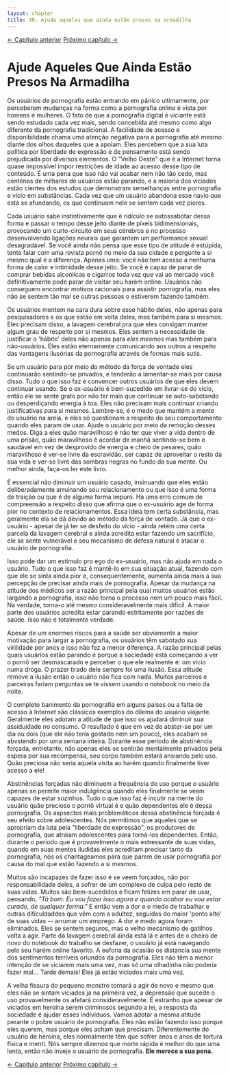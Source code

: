 ```yaml
---
layout: chapter
title: 30. Ajude aqueles que ainda estão presos na armadilha 
---
```


<div class="pagination-selector">
<a href="29-retorno.html" class="chapter-btn">&larr; Capítulo anterior</a>
<a href="31-conselhos-a-nao-usuarios.html" class="chapter-btn">Próximo capítulo &#8594;</a>
</div>


# Ajude Aqueles Que Ainda Estão Presos Na Armadilha

Os usuários de pornografia estão entrando em pânico ultimamente, por perceberem mudanças na forma como a pornografia online é vista por homens e mulheres. O fato de que a pornografia digital é viciante está sendo estudado cada vez mais, sendo concebida até mesmo como algo diferente da pornografia tradicional. A facilidade de acesso e disponibilidade chama uma atenção negativa para a pornografia até mesmo diante dos olhos daqueles que a apoiam. Eles percebem que a sua luta política por liberdade de expressão e de pensamento está sendo prejudicada por diversos elementos. O "Velho Oeste" que é a Internet torna quase impossível impor restrições de idade ao acesso desse tipo de conteúdo. É uma pena que isso não vai acabar nem não tão cedo, mas centenas de milhares de usuários estão parando, e a maioria dos viciados estão cientes dos estudos que demonstram semelhanças entre pornografia e vício em substâncias. Cada vez que um usuário abandona esse navio que está se afundando, os que continuam nele se sentem cada vez piores.

Cada usuário sabe instintivamente que é ridículo se autossabotar dessa forma e passar o tempo desse jeito diante de píxels bidimensionais, provocando um curto-circuito em seus cérebros e no processo desenvolvendo ligações neurais que garantem um performance sexual desagradável. Se você ainda não pensa que esse tipo de atitude é estúpida, tente falar com uma revista pornô no meio da sua cidade e pergunte a si mesmo qual é a diferença. Apenas uma: você não tem acesso a nenhuma forma de calor e intimidade desse jeito. Se você é capaz de parar de comprar bebidas alcoólicas e cigarros toda vez que vai ao mercado você definitivamente pode parar de visitar seu harém online. Usuários não conseguem encontrar motivos racionais para assistir pornografia, mas eles não se sentem tão mal se outras pessoas o estiverem fazendo também.

Os usuários mentem na cara dura sobre esse hábito deles, não apenas para pesquisadores e os que estão em volta deles, mas também para si mesmos. Eles precisam disso, a lavagem cerebral pra que eles consigam manter algum grau de respeito por si mesmos. Eles sentem a necessidade de justificar o 'hábito' deles não apenas para *eles mesmos* mas também para não-usuários. Eles estão eternamente comunicando aos outros a respeito das vantagens ilusórias da pornografia através de formas mais sutis.

Se um usuário para por meio do método da força de vontade eles continuarão sentindo-se privados, e tenderão a lamentar-se mais por causa disso. Tudo o que isso faz é convencer outros usuários de que eles devem continuar usando. Se o ex-usuário é bem-sucedido em livrar-se do vício, então ele se sente grato por não ter mais que continuar se auto-sabotando ou desperdiçando energia à toa. Eles não precisam mais continuar criando justificativas para si mesmos. Lembre-se, é o medo que mantém a mente do usuário na areia, e eles só questionam a respeito do seu comportamento quando eles param de usar. Ajude o usuário por meio da remoção desses medos. Diga a eles quão maravilhoso é não ter que viver a vida dentro de uma prisão, quão maravilhoso é acordar de manhã sentindo-se bem e saudável em vez de desprovido de energia e cheio de pesares, quão maravilhoso é ver-se livre da escravidão, ser capaz de aproveitar o resto da sua vida e ver-se livre das sombras negras no fundo da sua mente. Ou melhor ainda, faça-os ler este livro.

É essencial não diminuir um usuário casado, insinuando que eles estão deliberadamente arruinando seu relacionamento ou que isso é uma forma de traição ou que é de alguma forma impuro. Há uma erro comum de compreensão a respeito disso que afirma que o ex-usuário age de forma pior no contexto de relacionamentos. Essa ideia tem certa substância, mas geralmente ela se dá devido ao método da força de vontade. Já que o ex-usuário - apesar de já ter se desfeito do vício - ainda retém uma certa parcela da lavagem cerebral e ainda acredita estar fazendo um sacrifício, ele se sente vulnerável e seu mecanismo de defesa natural é atacar o usuário de pornografia.

Isso pode dar um estímulo pro ego do ex-usuário, mas não ajuda em nada o usuário. Tudo o que isso faz é mantê-lo em sua situação atual, fazendo com que ele se sinta ainda pior e, consequentemente, aumenta ainda mais a sua percepção de precisar ainda mais de pornografia. Apesar da mudança na atitude dos médicos ser a razão principal pela qual muitos usuários estão largando a pornografia, isso não torna o processo nem um pouco mais fácil. Na verdade, torna-o até mesmo consideravelmente mais difícil. A maior parte dos usuários acredita estar parando estritamente por razões de saúde. Isso não é totalmente verdade.

Apesar de um enormes riscos para a saúde ser obviamente a maior motivação para largar a pornografia, os usuários têm sabotado sua virilidade por anos e isso não fez a menor diferença. A razão principal pelas quais usuários estão parando é porque a sociedade está começando a ver o pornô ser desmascarado e perceber o que ele realmente é: um vício numa droga. O prazer tirado dele sempre foi uma ilusão. Essa atitude remove a ilusão então o usuário não fica com nada. Muitos parceiros e parceiras fariam perguntas se te vissem usando o notebook no meio da noite.

O completo banimento da pornografia em alguns países ou a falta de acesso à Internet são clássicos exemplos do dilema do usuário viajante. Geralmente eles adotam a atitude de que isso os ajudará diminuir sua assiduidade no consumo. O resultado é que em vez de abster-se por um dia ou dois (que ele não teria gostado nem um pouco), eles acabam se abvstendo por uma semana inteira. Durante esse período de abstinência forçada, entretanto, não apenas eles se sentirão mentalmente privados pela espera por sua recompensa, seu corpo também estará ansiando pelo uso. Quão preciosa não seria aquela visita ao harém quando finalmente tiver acesso a ele!

Abstinências forçadas não diminuem a frequência do uso porque o usuário apenas se permite maior indulgência quando eles finalmente se veem capazes de estar sozinhos. Tudo o que isso faz é incutir na mente do usuário quão precioso o pornô virtual é e quão dependentes ele é dessa pornografia. Os aspsectos mais problemáticos dessa abstinência forçada é seu efeito sobre adolescentes. Nós permitimos que aqueles que se apropriam da luta pela "liberdade de expressão", os produtores de pornografia, que atraiam adolescentes para torná-los dependentes. Então, durante o período que é provavelmente o mais estressante de suas vidas, quando em suas mentes iludidas eles acreditam precisar tanto da pornografia, nós os chantageamos para que parem de usar pornografia por causa do mal que estão fazendo a si mesmos.

Muitos são incapazes de fazer isso é se veem forçados, não por responsabilidade deles, a sofrer de um complexo de culpa pelo resto de suas vidas. Muitos são bem-sucedidos e ficam felizes em parar de usar, pensando, *\"Tá bom. Eu vou fazer isso agora e quando acabar eu vou estar curado, de qualquer forma.\"* E então vem a dor e o medo de trabalhar e outras dificuldaddes que vêm com a adultez, seguidas do maior 'ponto alto' de suas vidas -- arrumar um emprego. A dor e medo agora foram eliminados. Eles se sentem seguros, mas o velho mecanismo de gatilhos volta a agir. Parte da lavagem cerebral ainda está lá e antes de o cheiro de novo do notebook do trabalho se desfazer, o usuário já está navegando pelo seu harém online favorito. A euforia da ocasião os distancia sua mente dos sentimentos terríveis oriundos da pornografia. Eles não têm a menor intenção de se viciarem mais uma vez, mas só uma olhadinha não poderia fazer mal\... Tarde demais! Eles já estão viciados mais uma vez.

A velha fissura do pequeno monstro tornará a agir de novo e mesmo que eles não se sintam viciados já na primeira vez, a depressão que sucede o uso provavelmente os afetará consideravelmente. É estranho que apesar de viciados em heroína serem criminosos segundo a lei, a resposta da sociedade é ajudar esses indivíduos. Vamos adotar a mesma atitude perante o pobre usuário de pornografia. Eles não estão fazendo isso porque eles querem, mas porque eles acham que precisam. Diferentemente do usuário de heroína, eles normalmente têm que sofrer anos e anos de tortura física e mentl. Nós sempre dizemos que morte rápida é melhor do que uma lenta, então não inveje o usuário de pornografia. **Ele merece a sua pena.**

<div class="pagination-selector">
<a href="29-retorno.html" class="chapter-btn">&larr; Capítulo anterior</a>
<a href="31-conselhos-a-nao-usuarios.html" class="chapter-btn">Próximo capítulo &#8594;</a>
</div>

